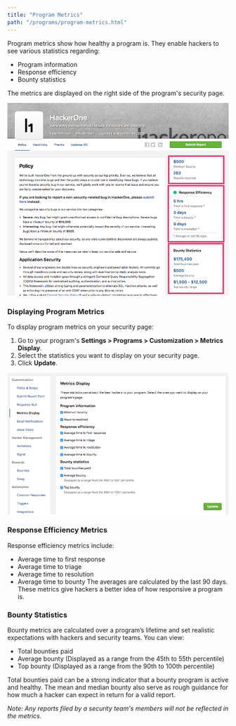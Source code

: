 ```yaml
---
title: "Program Metrics"
path: "/programs/program-metrics.html"
---
```


Program metrics show how healthy a program is. They enable hackers to see various statistics regarding:
* Program information
* Response efficiency
* Bounty statistics

The metrics are displayed on the right side of the program's security page. 

![Program metrics](./images/program-metrics.png)

### Displaying Program Metrics
To display program metrics on your security page:
1. Go to your program's **Settings > Programs > Customization > Metrics Display**. 
2. Select the statistics you want to display on your security page. 
3. Click **Update**. 

![Program metrics-2](./images/program-metrics-2.png)

### Response Efficiency Metrics
Response efficiency metrics include: 
* Average time to first response
* Average time to triage
* Average time to resolution
* Average time to bounty
The averages are calculated by the last 90 days. These metrics give hackers a better idea of how responsive a program is. 

### Bounty Statistics

Bounty metrics are calculated over a program’s lifetime and set realistic expectations with hackers and security teams. You can view:
* Total bounties paid
* Average bounty (Displayed as a range from the 45th to 55th percentile)
* Top bounty (Displayed as a range from the 90th to 100th percentile)

Total bounties paid can be a strong indicator that a bounty program is active and healthy. The mean and median bounty also serve as rough guidance for how much a hacker can expect in return for a valid report. 

*Note: Any reports filed by a security team's members will not be reflected in the metrics.*
